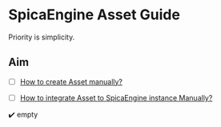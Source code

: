 # SpicaEngine Asset Guide

Priority is simplicity.

## Aim

- [ ] [How to create Asset manually?](https://github.com/ParvinEyvazov/spicaengine-asset-guide/blob/master/Docs/CREATE_ASSET.md)

- [ ] [How to integrate Asset to SpicaEngine instance Manually?](https://github.com/ParvinEyvazov/spicaengine-asset-guide/blob/master/Docs/INTEGRATE_ASSET.md)

:heavy_check_mark: empty
